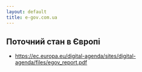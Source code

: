 ```yaml
---
layout: default
title: e-gov.com.ua
---
```


## Поточний стан в Європі

* https://ec.europa.eu/digital-agenda/sites/digital-agenda/files/egov_report.pdf
